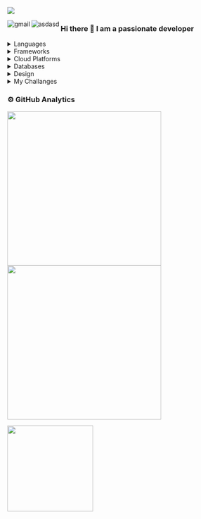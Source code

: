 ![](https://komarev.com/ghpvc/?username=gizempesen&label=PROFILE+VIEWS)

[<img align="left" alt="gmail" src="https://img.shields.io/badge/Gmail-D14836?style=for-the-badge&logo=gmail&logoColor=white" />][gmail]
[<img align="left" alt="asdasd" src="https://img.shields.io/badge/LinkedIn-0077B5?style=for-the-badge&logo=linkedin&logoColor=white" />][in]

### Hi there 👋 I am a passionate developer 

<details>
  <summary>Languages</summary>

### Languages
  
Machine Learning & Data Mining
  
![python](https://img.shields.io/badge/Python-FFD43B?style=for-the-badge&logo=python&logoColor=blue)
![scikit](https://img.shields.io/badge/scikit_learn-F7931E?style=for-the-badge&logo=scikit-learn&logoColor=white)
![R](https://img.shields.io/badge/R-276DC3?style=for-the-badge&logo=r&logoColor=white)

Frontend  
  
![js](https://img.shields.io/badge/JavaScript-323330?style=for-the-badge&logo=javascript&logoColor=F7DF1E)
![css](https://img.shields.io/badge/CSS3-1572B6?style=for-the-badge&logo=css3&logoColor=white)
![html](https://img.shields.io/badge/HTML5-E34F26?style=for-the-badge&logo=html5&logoColor=white)  

Backend  
  
![java](https://img.shields.io/badge/Java-ED8B00?style=for-the-badge&logo=java&logoColor=white)
![C](https://img.shields.io/badge/C-00599C?style=for-the-badge&logo=c&logoColor=white)
![php](https://img.shields.io/badge/PHP-777BB4?style=for-the-badge&logo=php&logoColor=white)

Reports Editor  
  
![latex](https://img.shields.io/badge/LaTeX-47A141?style=for-the-badge&logo=LaTeX&logoColor=white)
 
</details>
 
<details>
  <summary>Frameworks</summary>
  
### Frameworks
  
Devops   

![ansible](https://img.shields.io/badge/Ansible-000000?style=for-the-badge&logo=ansible&logoColor=white)
![kubernets](https://img.shields.io/badge/kubernetes-326ce5.svg?&style=for-the-badge&logo=kubernetes&logoColor=white)
![docker](https://img.shields.io/badge/Docker-2CA5E0?style=for-the-badge&logo=docker&logoColor=white)
  
Python Frameworks  

![jupyter](https://img.shields.io/badge/Jupyter-F37626.svg?&style=for-the-badge&logo=Jupyter&logoColor=white)
![conda](https://img.shields.io/badge/conda-342B029.svg?&style=for-the-badge&logo=anaconda&logoColor=white)
![django](https://img.shields.io/badge/Django-092E20?style=for-the-badge&logo=django&logoColor=green)
![selenium](https://img.shields.io/badge/Selenium-43B02A?style=for-the-badge&logo=Selenium&logoColor=white)
  
C Frameworks 

![opengl](https://img.shields.io/badge/OpenGL-FFFFFF?style=for-the-badge&logo=opengl)
![unity](https://img.shields.io/badge/Unity-100000?style=for-the-badge&logo=unity&logoColor=white)

![vue](https://img.shields.io/badge/Vue.js-35495E?style=for-the-badge&logo=vuedotjs&logoColor=4FC08D)
![bootstramp](https://img.shields.io/badge/Bootstrap-563D7C?style=for-the-badge&logo=bootstrap&logoColor=white)
![npm](https://img.shields.io/badge/npm-CB3837?style=for-the-badge&logo=npm&logoColor=white)
![yarn](https://img.shields.io/badge/Yarn-2C8EBB?style=for-the-badge&logo=yarn&logoColor=white)
![xampp](https://img.shields.io/badge/Xampp-F37623?style=for-the-badge&logo=xampp&logoColor=white)

</details>

<details>
  <summary>Cloud Platforms</summary>

### Cloud Platforms

![digitalocean](https://img.shields.io/badge/Digital_Ocean-0080FF?style=for-the-badge&logo=DigitalOcean&logoColor=white)
![googlecloud](https://img.shields.io/badge/Google_Cloud-4285F4?style=for-the-badge&logo=google-cloud&logoColor=white)
  
</details>

<details>
  <summary>Databases</summary>
  
### Databases

![mysql](https://img.shields.io/badge/MySQL-005C84?style=for-the-badge&logo=mysql&logoColor=white")
![postgresql](https://img.shields.io/badge/PostgreSQL-316192?style=for-the-badge&logo=postgresql&logoColor=white")
![firebase](https://img.shields.io/badge/firebase-ffca28?style=for-the-badge&logo=firebase&logoColor=black)

 </details> 
 
 <details>
  <summary>Design</summary>
  
### Design
  
3D
  
![blender](https://img.shields.io/badge/blender-%23F5792A.svg?style=for-the-badge&logo=blender&logoColor=white)
  
2D  
  
![illustrator](https://img.shields.io/badge/Adobe%20Illustrator-FF9A00?style=for-the-badge&logo=adobe%20illustrator&logoColor=white)
![krita](https://img.shields.io/badge/Krita-203759?style=for-the-badge&logo=krita&logoColor=EEF37B)

</details>  

 <details>
  <summary>My Challanges</summary>
  
### My Challanges

[<img align="left" alt="Hackerrank" src="https://img.shields.io/badge/Hackerrank-white?style=for-the-badge&logo=hackerrank&logoColor=#1ba94c" />][hackerrank]
[<img align="left" alt="Codewars" src="https://img.shields.io/badge/Codewars-black?style=for-the-badge&logo=codewars&logoColor=red" />][codewars]
[<img align="left" alt="stackoverflow" src="https://img.shields.io/badge/Stack_Overflow-orange?style=for-the-badge&logo=stack-overflow&logoColor=black" />][stackoverflow]
[<img align="left" alt="Sololearn" src="https://img.shields.io/badge/sololearn-1ABC9C?logo=SoloLearn&labelColor=000000&style=for-the-badge" />][sololearn]

[codewars]: https://www.codewars.com/users/gizempesen
[hackerrank]: https://www.hackerrank.com/pesengizem
[stackoverflow]: https://stackoverflow.com/users/11002959/gizem-pesen
[sololearn]: https://www.sololearn.com/profile/5159787

  
<br></br>
</details>  


[gmail]: mailto:pesengizem@gmail.com
[in]: https://www.linkedin.com/in/gizem-pesen-ba399218b/

<!--START_SECTION:waka-->
<!--END_SECTION:waka-->

<h3>⚙️ GitHub Analytics</h3>

<p>
  <a href="#"><img src="https://github-readme-stats.vercel.app/api?username=gizempesen&show_icons=true&count_private=true&theme=red" width="350"></a>
  <a href="#"><img src="https://github-readme-streak-stats.herokuapp.com/?user=gizempesen&theme=red&hide_border=false&date_format=M%20j%5B%2C%20Y%5D&fire=DD2727" width="350"></a>
 </p>
 
  <a href="https://github.com/gizempesen">
    <img align="center" height="195px" src="https://github-readme-stats.vercel.app/api/top-langs/?username=nuhyurduseven&text_color=FFFFFF&bg_color=000000&title_color=94b4a4&langs_count=15&layout=compact&hide_border=true" />
  </a>
 
